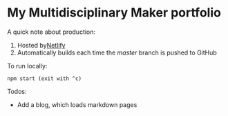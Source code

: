 # My Multidisciplinary Maker portfolio

A quick note about production:

1. Hosted by[Netlify](https://app.netlify.com/)
2. Automatically builds each time the *master* branch is pushed to GitHub

To run locally: 
```
npm start (exit with ^c)
```

Todos: 
- Add a blog, which loads markdown pages